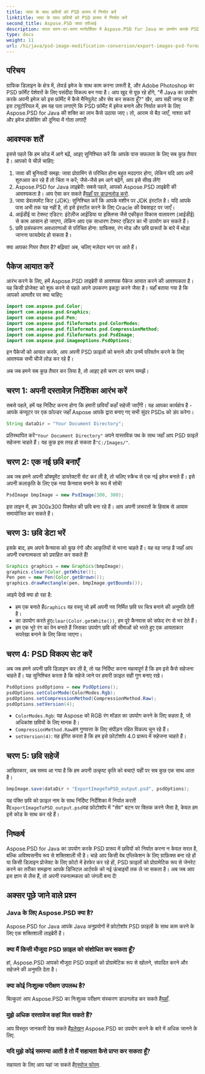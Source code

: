 ```yaml
---
title: जावा के साथ छवियों को PSD प्रारूप में निर्यात करें
linktitle: जावा के साथ छवियों को PSD प्रारूप में निर्यात करें
second_title: Aspose.PSD जावा एपीआई
description: सरल चरण-दर-चरण मार्गदर्शिका में Aspose.PSD for Java का उपयोग करके PSD प्रारूप में छवियों को निर्यात करना सीखें। डेवलपर्स और ग्राफ़िक डिज़ाइनरों के लिए बिल्कुल सही।
type: docs
weight: 11
url: /hi/java/psd-image-modification-conversion/export-images-psd-format/
---
```

## परिचय

ग्राफिक डिज़ाइन के क्षेत्र में, लेयर्ड इमेज के साथ काम करना ज़रूरी है, और Adobe Photoshop का PSD फ़ॉर्मेट पेशेवरों के लिए पसंदीदा विकल्प बन गया है। आप खुद से पूछ रहे होंगे, "मैं Java का उपयोग करके अपनी इमेज को इस फ़ॉर्मेट में कैसे मैनिपुलेट और सेव कर सकता हूँ?" खैर, आप सही जगह पर हैं! इस ट्यूटोरियल में, हम यह पता लगाएंगे कि PSD फ़ॉर्मेट में इमेज बनाने और निर्यात करने के लिए Aspose.PSD for Java की शक्ति का लाभ कैसे उठाया जाए। तो, आराम से बैठ जाएँ, नाश्ता करें और इमेज प्रोसेसिंग की दुनिया में गोता लगाएँ!

## आवश्यक शर्तें

इससे पहले कि हम कोड में आगे बढ़ें, आइए सुनिश्चित करें कि आपके पास सफलता के लिए सब कुछ तैयार है। आपको ये चीज़ें चाहिए:

1. जावा की बुनियादी समझ: जावा प्रोग्रामिंग से परिचित होना बहुत मददगार होगा, लेकिन यदि आप अभी शुरुआत कर रहे हैं तो चिंता न करें; जैसे-जैसे हम आगे बढ़ेंगे, आप इसे सीख लेंगे!
2.  Aspose.PSD for Java लाइब्रेरी: सबसे पहले, आपको Aspose.PSD लाइब्रेरी की आवश्यकता है। आप ऐसा कर सकते हैं[यहाँ पर डाउनलोड करो](https://releases.aspose.com/psd/java/).
3. जावा डेवलपमेंट किट (JDK): सुनिश्चित करें कि आपके मशीन पर JDK इंस्टॉल है। यदि आपके पास अभी तक यह नहीं है, तो इसे इंस्टॉल करने के लिए Oracle की वेबसाइट पर जाएँ।
4. आईडीई या टेक्स्ट एडिटर: इंटेलीज आईडिया या इक्लिप्स जैसे एकीकृत विकास वातावरण (आईडीई) से काम आसान हो जाएगा, लेकिन आप एक साधारण टेक्स्ट एडिटर का भी उपयोग कर सकते हैं।
5. छवि प्रसंस्करण अवधारणाओं से परिचित होना: ग्राफिक्स, रंग मोड और छवि प्रारूपों के बारे में थोड़ा जानना फायदेमंद हो सकता है।

क्या आपका गियर तैयार है? बढ़िया! अब, चलिए मज़ेदार भाग पर आते हैं।

## पैकेज आयात करें

आरंभ करने के लिए, हमें Aspose.PSD लाइब्रेरी से आवश्यक पैकेज आयात करने की आवश्यकता है। यह किसी प्रोजेक्ट को शुरू करने से पहले अपने उपकरण इकट्ठा करने जैसा है। यहाँ बताया गया है कि आपको आमतौर पर क्या चाहिए:

```java
import com.aspose.psd.Color;
import com.aspose.psd.Graphics;
import com.aspose.psd.Pen;
import com.aspose.psd.fileformats.psd.ColorModes;
import com.aspose.psd.fileformats.psd.CompressionMethod;
import com.aspose.psd.fileformats.psd.PsdImage;
import com.aspose.psd.imageoptions.PsdOptions;
```

इन पैकेजों को आयात करके, आप अपनी PSD फ़ाइलों को बनाने और उनमें परिवर्तन करने के लिए आवश्यक सभी चीजें लोड कर रहे हैं।

अब जब हमने सब कुछ तैयार कर लिया है, तो आइए इसे चरण दर चरण समझें। 

## चरण 1: अपनी दस्तावेज़ निर्देशिका आरंभ करें

सबसे पहले, हमें यह निर्दिष्ट करना होगा कि हमारी छवियाँ कहाँ सहेजी जाएँगी। यह आपका कार्यक्षेत्र है - आपके कंप्यूटर पर एक फ़ोल्डर जहाँ Aspose आपके द्वारा बनाए गए सभी सुंदर PSDs को डंप करेगा।

```java
String dataDir = "Your Document Directory";
```
 प्रतिस्थापित करें`"Your Document Directory"` अपने वास्तविक पथ के साथ जहाँ आप PSD फ़ाइलें सहेजना चाहते हैं। यह कुछ इस तरह हो सकता है`"C:/Images/"`. 

## चरण 2: एक नई छवि बनाएँ

अब जब हमने अपनी डॉक्यूमेंट डायरेक्टरी सेट कर ली है, तो चलिए स्क्रैच से एक नई इमेज बनाते हैं। इसे अपनी कलाकृति के लिए एक नया कैनवास बनाने के रूप में सोचें!

```java
PsdImage bmpImage = new PsdImage(300, 300);
```
इस लाइन में, हम 300x300 पिक्सेल की छवि बना रहे हैं। आप अपनी ज़रूरतों के हिसाब से आयाम समायोजित कर सकते हैं। 

## चरण 3: छवि डेटा भरें

इसके बाद, हम अपने कैनवास को कुछ रंगों और आकृतियों से भरना चाहते हैं। यह वह जगह है जहाँ आप अपनी रचनात्मकता को प्रवाहित कर सकते हैं!

```java
Graphics graphics = new Graphics(bmpImage);
graphics.clear(Color.getWhite());
Pen pen = new Pen(Color.getBrown());
graphics.drawRectangle(pen, bmpImage.getBounds());
```
आइये देखें क्या हो रहा है:
-  हम एक बनाते हैं`Graphics` वह वस्तु जो हमें अपनी नव निर्मित छवि पर चित्र बनाने की अनुमति देती है।
-  का उपयोग करते हुए`clear(Color.getWhite())`, हम पूरे कैनवास को सफेद रंग से भर देते हैं।
- हम एक भूरे रंग का पेन बनाते हैं जिसका उपयोग छवि की सीमाओं को भरते हुए एक आयताकार रूपरेखा बनाने के लिए किया जाएगा।

## चरण 4: PSD विकल्प सेट करें

अब जब हमने अपनी छवि डिज़ाइन कर ली है, तो यह निर्दिष्ट करना महत्वपूर्ण है कि हम इसे कैसे सहेजना चाहते हैं। यह सुनिश्चित करता है कि सहेजे जाने पर हमारी फ़ाइल सही गुण बनाए रखे।

```java
PsdOptions psdOptions = new PsdOptions();
psdOptions.setColorMode(ColorModes.Rgb);
psdOptions.setCompressionMethod(CompressionMethod.Raw);
psdOptions.setVersion(4);
```
- `ColorModes.Rgb`: यह Aspose को RGB रंग मॉडल का उपयोग करने के लिए कहता है, जो अधिकांश छवियों के लिए मानक है।
- `CompressionMethod.Raw`हम गुणवत्ता के लिए संपीड़न रहित विकल्प चुन रहे हैं।
- `setVersion(4)`: यह इंगित करता है कि हम इसे फ़ोटोशॉप 4.0 प्रारूप में सहेजना चाहते हैं।

## चरण 5: छवि सहेजें

आखिरकार, अब समय आ गया है कि हम अपनी उत्कृष्ट कृति को बचाएं! यहीं पर सब कुछ एक साथ आता है। 

```java
bmpImage.save(dataDir + "ExportImageToPSD_output.psd", psdOptions);
```
 यह पंक्ति छवि को फ़ाइल नाम के साथ निर्दिष्ट निर्देशिका में निर्यात करती है`ExportImageToPSD_output.psd`यह फ़ोटोशॉप में "सेव" बटन पर क्लिक करने जैसा है, केवल हम इसे कोड के साथ कर रहे हैं।

## निष्कर्ष

Aspose.PSD for Java का उपयोग करके PSD प्रारूप में छवियों को निर्यात करना न केवल सरल है, बल्कि अविश्वसनीय रूप से शक्तिशाली भी है। चाहे आप किसी वेब एप्लिकेशन के लिए ग्राफ़िक्स बना रहे हों या किसी डिज़ाइन प्रोजेक्ट के लिए फ़ोटो में हेरफेर कर रहे हों, PSD फ़ाइलों को प्रोग्रामेटिक रूप से जेनरेट करने का तरीका समझना आपके डिजिटल आर्टवर्क को नई ऊंचाइयों तक ले जा सकता है। अब जब आप इस ज्ञान से लैस हैं, तो अपनी रचनात्मकता को जंगली बना दें!

## अक्सर पूछे जाने वाले प्रश्न

### Java के लिए Aspose.PSD क्या है?
Aspose.PSD for Java आपके Java अनुप्रयोगों में फ़ोटोशॉप PSD फ़ाइलों के साथ काम करने के लिए एक शक्तिशाली लाइब्रेरी है।

### क्या मैं किसी मौजूदा PSD फ़ाइल को संशोधित कर सकता हूँ?
हां, Aspose.PSD आपको मौजूदा PSD फ़ाइलों को प्रोग्रामेटिक रूप से खोलने, संपादित करने और सहेजने की अनुमति देता है।

### क्या कोई निःशुल्क परीक्षण उपलब्ध है?
 बिल्कुल! आप Aspose.PSD का निःशुल्क परीक्षण संस्करण डाउनलोड कर सकते हैं[यहाँ](https://releases.aspose.com/).

### मुझे अधिक दस्तावेज कहां मिल सकते हैं?
 आप विस्तृत जानकारी देख सकते हैं[प्रलेखन](https://reference.aspose.com/psd/java/) Aspose.PSD का उपयोग करने के बारे में अधिक जानने के लिए.

### यदि मुझे कोई समस्या आती है तो मैं सहायता कैसे प्राप्त कर सकता हूँ?
 सहायता के लिए आप यहां जा सकते हैं[एस्पोज फोरम](https://forum.aspose.com/c/psd/34).
